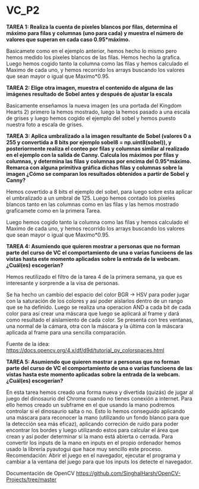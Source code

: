 # VC_P2

**TAREA 1: Realiza la cuenta de píxeles blancos por filas, determina el máximo para filas y columnas (uno para cada) y muestra el número de valores que superan en cada caso 0.95*máximo.**

 Basicamete como en el ejemplo anterior, hemos hecho lo mismo pero hemos medido los pixeles blancos de las filas. Hemos hecho la grafica. Luego hemos cogido tanto la columna como las filas y hemos calculado el Maximo de cada uno, y hemos recorrido los arrays buscando los valores que sean mayor o igual que Maximo*0.95.


**TAREA 2: Elige otra imagen, muestra el contenido de alguna de las imágenes resultado de Sobel antes y después de ajustar la escala**

Basicamente enseñamos la nueva imagen (es una portada del Kingdom Hearts 2) primero la hemos mostrado, luego la hemos pasado a una escala de grises y luego hemos cogido el ejemplo del sobel y hemos puesto nuestra foto a escala de grises.

**TAREA 3: Aplica umbralizado a la imagen resultante de Sobel (valores 0 a 255 y convertida a 8 bits por ejemplo sobel8 = np.uint8(sobel)), y posteriormente realiza el conteo por filas y columnas similar al realizado en el ejemplo con la salida de Canny. Calcula los máximos por filas y columnas, y determina las filas y columnas por encima del 0.95*máximo. Remarca con alguna primitiva gráfica dichas filas y columnas sobre la imagen ¿Cómo se comparan los resultados obtenidos a partir de Sobel y Canny?**
 
 Hemos covertido a 8 bits el ejemplo del sobel, para luego sobre esta aplicar el umbralizado a un umbral de 125. Luego hemos contado los pixeles blancos tanto en las columnas como en las filas y las hemos mostrado graficamete como en la primera Tarea. 

 Luego hemos cogido tanto la columna como las filas y hemos calculado el Maximo de cada uno, y hemos recorrido los arrays buscando los valores que sean mayor o igual que Maximo*0.95.


**TAREA 4: Asumiendo que quieren mostrar a personas que no forman parte del curso de VC el comportamiento de una o varias funcioens de las vistas hasta este momento aplicadas sobre la entrada de la webcam. ¿Cuál(es) escogerían?**

Hemos reutilizado el filtro de la tarea 4 de la primera semana, ya que es interesante y sorprende a la visa de personas.

Se ha hecho un cambio del espacio del color BGR -> HSV para poder jugar con la saturación de los colores y así poder aislarlos dentro de un rango que se ha definido. Luego se realiza una operacion AND a cada bit de cada color para así crear una máscara que luego se aplicará al frame y dará como resultado el aislamiento de cada color. Se presenta con tres ventanas, una normal de la cámara, otra con la máscara y la última con la máscara aplicada al frame para una sencilla comparación.

Fuente de la idea: https://docs.opencv.org/4.x/df/d9d/tutorial_py_colorspaces.html

**TAREA 5: Asumiendo que quieren mostrar a personas que no forman parte del curso de VC el comportamiento de una o varias funcioens de las vistas hasta este momento aplicadas sobre la entrada de la webcam. ¿Cuál(es) escogerían?**

 En esta tarea hemos creado una forma nueva y divertida (quizás) de jugar al juego del dinosaurio del Chrome cuando no tienes conexión a internet. 
  Para ello hemos creado un subframe en el que usando la mano podremos controlar si el dinosaurio salta o no. Esto lo hemos conseguido aplicando una máscara para reconocer la mano (utilizando un fondo blanco para que la detección sea más eficaz), aplicando correción de ruido para poder encontrar los bordes y luego utilizando estos para calcular el área que crean y así poder determinar si la mano está abierta o cerrada. Para convertir los inputs de la mano en inputs en el propio ordenador hemos usado la librería pyautogui que hace muy sencillo este proceso.
  Recomendación: Abrir el juego en el navegador, ejecutar el programa y cambiar a la ventana del juego para que los inputs los detecte el navegador.

  Documentación de OpenCV
  https://github.com/SinghalHarsh/OpenCV-Projects/tree/master